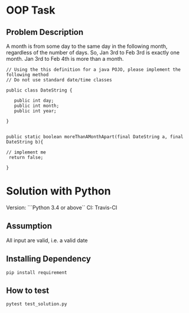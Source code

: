 # OOP Task

## Problem Description

A month is from some day to the same day in the following month, regardless of the number of days.  So, Jan 3rd to Feb 3rd is exactly one month.  Jan 3rd to Feb 4th is more than a month.

 ```
// Using the this definition for a java POJO, please implement the following method
// Do not use standard date/time classes

public class DateString {

    public int day;
    public int month;
    public int year;

}


public static boolean moreThanAMonthApart(final DateString a, final DateString b){

// implement me
  return false;

}
 ```

 # Solution with Python
Version: ```Python 3.4 or above``
CI: Travis-CI

## Assumption
All input are valid, i.e. a valid date

## Installing Dependency
```pip install requirement```

## How to test
```pytest test_solution.py```

